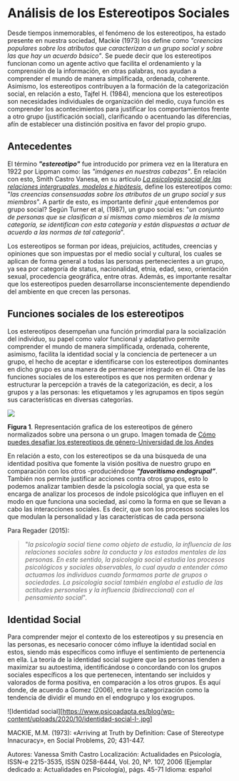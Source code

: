  # Análisis de los Estereotipos Sociales

Desde tiempos inmemorables, el fenómeno de los estereotipos, ha estado presente en nuestra sociedad, Mackie (1973) los define como _"creencias populares sobre los atributos que caracterizan a un grupo social y sobre las que hay un acuerdo básico"_. Se puede decir que los estereotipos funcionan como un agente activo que facilita el ordenamiento y la comprensión de la información, en otras palabras, nos ayudan a comprender el mundo de manera simplificada, ordenada, coherente. Asimismo, los estereotipos contribuyen  a la formación de la categorización social, en relación a esto, Tajfel H. (1984), menciona que los estereotipos son necesidades individuales de organización del medio, cuya función es comprender los acontecimientos para justificar los comportamientos frente a otro grupo (justificación social), clarificando o acentuando las diferencias, afín de establecer una distinción positiva en favor del propio grupo. 

## Antecedentes

   El término **_"estereotipo"_** fue introducido por primera vez en la literatura en 1922 por Lippman como: las _"imágenes en nuestras cabezas"_. En relación con esto, Smith Castro Vanesa, en su artículo [_La psicología social de las relaciones intergrupales,
modelos e hipótesis_](https://dialnet.unirioja.es/servlet/articulo?codigo=4794922), define los estereotipos como: "_las creencias consensuadas sobre los atributos de un grupo social y sus miembros_". A partir de esto, es importante definir ¿qué entendemos por grupo social? Según Turner et al, (1987), un grupo social es: "_un conjunto de personas que se clasifican a sí mismas como miembros de la misma categoría, se identifican con esta categoría y están dispuestas a actuar de acuerdo a las normas de tal categoría_".

   Los estereotipos se forman por ideas, prejuicios, actitudes, creencias y opiniones que son impuestas por el medio social y cultural, los cuales se aplican de forma general a todas las personas pertenecientes a un grupo, ya sea por categoría de status, nacionalidad, etnia, edad, sexo, orientación sexual, procedencia geográfica, entre otras. Además, es importante resaltar que los estereotipos pueden desarrollarse inconscientemente dependiendo del ambiente en que crecen las personas.

## Funciones sociales de los estereotipos
  
   Los estereotipos desempeñan una función primordial para la socialización del individuo, su papel como valor funcional y adaptativo permite comprender el mundo de manera simplificada, ordenada, coherente, asimismo, facilita la identidad social y la conciencia de pertenecer a un grupo, el hecho de aceptar e identificarse con los estereotipos dominantes en dicho grupo es una manera de permanecer integrado en él. Otra de las funciones sociales de los estereotipos es que nos permiten ordenar y estructurar la percepción a través de la categorización, es decir, a los grupos y a las personas: les etiquetamos y les agrupamos en tipos según sus características en diversas categorías. 
                                                 
![](https://decanaturadeestudiantes.uniandes.edu.co/sites/default/files/Deportes/Banner/Diversidad/como-puedes-desafiar-los-estereotipos-de-genero-640x480.jpg)

**Figura 1**. Representación grafica de los estereotipos de género normalizados sobre una persona o un grupo. Imagen tomada de [Cómo puedes desafiar los estereotipos de género-Universidad de los Andes](https://decanaturadeestudiantes.uniandes.edu.co/como-puedes-desafiar-los-estereotipos-de-genero)

  En relación a esto, con los estereotipos se da una búsqueda de una identidad positiva que fomente la visión positiva de nuestro grupo en comparación con los otros -produciéndose **_“favoritismo endogrupal”_**.  También nos permite justificar acciones  contra otros grupos, esto lo podemos analizar tambien desde la psicología social, ya que esta se encarga de  analizar los procesos de índole psicológica que influyen en el modo en que funciona una sociedad, así como la forma en que se llevan a cabo las interacciones sociales. Es decir, que son los procesos sociales los que modulan la personalidad y las características de cada persona

Para  Regader (2015):
> "_la psicología social tiene como objeto de estudio, la influencia de las relaciones sociales sobre la conducta y los estados mentales de las personas.
> En este sentido, la psicología social estudia los procesos psicológicos y sociales observables, lo cual ayuda a entender cómo actuamos los individuos cuando formamos parte de grupos o sociedades. La psicología social también engloba el estudio de las actitudes personales y la influencia (bidireccional) con el pensamiento social_".

## Identidad Social

Para comprender mejor el contexto de los estereotipos y su presencia en las personas, es necesario conocer cómo influye la identidad social en estos, siendo más específicos como influye el sentimiento de pertenencia en ella. La teoría de la identidad social sugiere que las personas tienden a maximizar su autoestima, identificándose o concordando con los grupos sociales específicos a los que pertenecen, intentando ser incluidos y valorados de forma positiva, en comparación a los otros grupos. Es aquí donde, de acuerdo a Gomez (2006), entre la categorización como la tendencia de dividir el mundo en el endogrupo y los exogrupos.

![Identidad social][https://www.psicoadapta.es/blog/wp-content/uploads/2020/10/identidad-social-I-.jpg]


MACKIE, M.M. (1973): «Arriving at Truth by Definition:
Case of Stereotype Innacuracy», en Social Problems, 20;
431-447.

Autores: Vanessa Smith Castro
Localización: Actualidades en Psicología, ISSN-e 2215-3535, ISSN 0258-6444, Vol. 20, Nº. 107, 2006 (Ejemplar dedicado a: Actualidades en Psicología), págs. 45-71
Idioma: español
